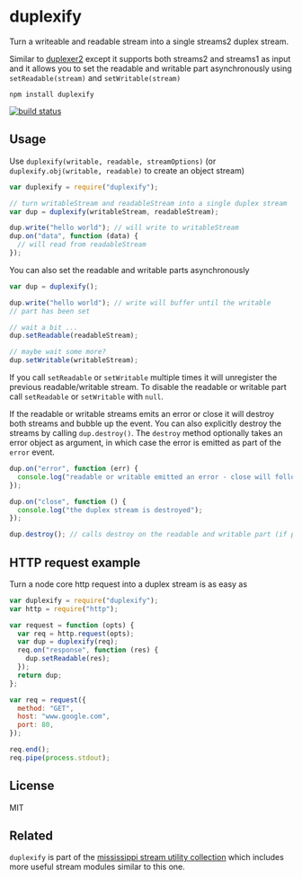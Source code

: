 # duplexify

Turn a writeable and readable stream into a single streams2 duplex stream.

Similar to [duplexer2](https://github.com/deoxxa/duplexer2) except it supports both streams2 and streams1 as input
and it allows you to set the readable and writable part asynchronously using `setReadable(stream)` and `setWritable(stream)`

```
npm install duplexify
```

[![build status](http://img.shields.io/travis/mafintosh/duplexify.svg?style=flat)](http://travis-ci.org/mafintosh/duplexify)

## Usage

Use `duplexify(writable, readable, streamOptions)` (or `duplexify.obj(writable, readable)` to create an object stream)

```js
var duplexify = require("duplexify");

// turn writableStream and readableStream into a single duplex stream
var dup = duplexify(writableStream, readableStream);

dup.write("hello world"); // will write to writableStream
dup.on("data", function (data) {
  // will read from readableStream
});
```

You can also set the readable and writable parts asynchronously

```js
var dup = duplexify();

dup.write("hello world"); // write will buffer until the writable
// part has been set

// wait a bit ...
dup.setReadable(readableStream);

// maybe wait some more?
dup.setWritable(writableStream);
```

If you call `setReadable` or `setWritable` multiple times it will unregister the previous readable/writable stream.
To disable the readable or writable part call `setReadable` or `setWritable` with `null`.

If the readable or writable streams emits an error or close it will destroy both streams and bubble up the event.
You can also explicitly destroy the streams by calling `dup.destroy()`. The `destroy` method optionally takes an
error object as argument, in which case the error is emitted as part of the `error` event.

```js
dup.on("error", function (err) {
  console.log("readable or writable emitted an error - close will follow");
});

dup.on("close", function () {
  console.log("the duplex stream is destroyed");
});

dup.destroy(); // calls destroy on the readable and writable part (if present)
```

## HTTP request example

Turn a node core http request into a duplex stream is as easy as

```js
var duplexify = require("duplexify");
var http = require("http");

var request = function (opts) {
  var req = http.request(opts);
  var dup = duplexify(req);
  req.on("response", function (res) {
    dup.setReadable(res);
  });
  return dup;
};

var req = request({
  method: "GET",
  host: "www.google.com",
  port: 80,
});

req.end();
req.pipe(process.stdout);
```

## License

MIT

## Related

`duplexify` is part of the [mississippi stream utility collection](https://github.com/maxogden/mississippi) which includes more useful stream modules similar to this one.
